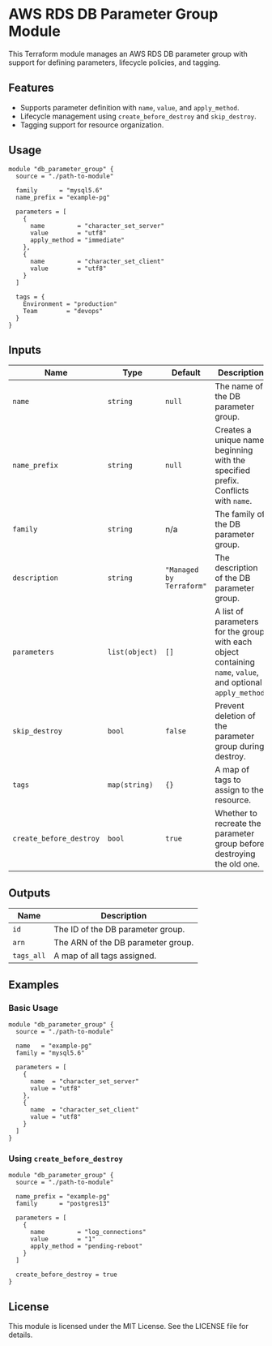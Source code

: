 # AWS RDS DB Parameter Group Module

This Terraform module manages an AWS RDS DB parameter group with support for defining parameters, lifecycle policies, and tagging.

## Features

- Supports parameter definition with `name`, `value`, and `apply_method`.
- Lifecycle management using `create_before_destroy` and `skip_destroy`.
- Tagging support for resource organization.

## Usage

```hcl
module "db_parameter_group" {
  source = "./path-to-module"

  family      = "mysql5.6"
  name_prefix = "example-pg"

  parameters = [
    {
      name         = "character_set_server"
      value        = "utf8"
      apply_method = "immediate"
    },
    {
      name         = "character_set_client"
      value        = "utf8"
    }
  ]

  tags = {
    Environment = "production"
    Team        = "devops"
  }
}
```

## Inputs

| Name                   | Type           | Default               | Description                                                                                                                                 |
|------------------------|----------------|-----------------------|---------------------------------------------------------------------------------------------------------------------------------------------|
| `name`                 | `string`       | `null`                | The name of the DB parameter group.                                                                                                        |
| `name_prefix`          | `string`       | `null`                | Creates a unique name beginning with the specified prefix. Conflicts with `name`.                                                          |
| `family`               | `string`       | n/a                   | The family of the DB parameter group.                                                                                                      |
| `description`          | `string`       | `"Managed by Terraform"` | The description of the DB parameter group.                                                                                                |
| `parameters`           | `list(object)` | `[]`                  | A list of parameters for the group, with each object containing `name`, `value`, and optional `apply_method`.                              |
| `skip_destroy`         | `bool`         | `false`               | Prevent deletion of the parameter group during destroy.                                                                                    |
| `tags`                 | `map(string)`  | `{}`                  | A map of tags to assign to the resource.                                                                                                   |
| `create_before_destroy`| `bool`         | `true`                | Whether to recreate the parameter group before destroying the old one.                                                                     |

## Outputs

| Name      | Description                          |
|-----------|--------------------------------------|
| `id`      | The ID of the DB parameter group.    |
| `arn`     | The ARN of the DB parameter group.   |
| `tags_all`| A map of all tags assigned.          |

## Examples

### Basic Usage

```hcl
module "db_parameter_group" {
  source = "./path-to-module"

  name   = "example-pg"
  family = "mysql5.6"

  parameters = [
    {
      name  = "character_set_server"
      value = "utf8"
    },
    {
      name  = "character_set_client"
      value = "utf8"
    }
  ]
}
```

### Using `create_before_destroy`

```hcl
module "db_parameter_group" {
  source = "./path-to-module"

  name_prefix = "example-pg"
  family      = "postgres13"

  parameters = [
    {
      name         = "log_connections"
      value        = "1"
      apply_method = "pending-reboot"
    }
  ]

  create_before_destroy = true
}
```

## License

This module is licensed under the MIT License. See the LICENSE file for details.
